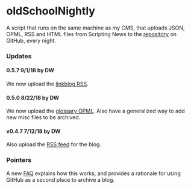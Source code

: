 # oldSchoolNightly

A script that runs on the same machine as my CMS, that uploads JSON, OPML, RSS and HTML files from Scripting News to the <a href="https://github.com/scripting/Scripting-News/tree/master/blog">repository</a> on GitHub, every night.

### Updates

#### 0.5.7 9/1/18 by DW

We now upload the <a href="https://github.com/scripting/Scripting-News/blob/master/blog/misc/linkblog.xml">linkblog RSS</a>. 

#### 0.5.0 8/22/18 by DW

We now upload the <a href="https://github.com/scripting/Scripting-News/blob/master/blog/misc/glossary.opml">glossary OPML</a>. Also have a generalized way to add new misc files to be archived. 

#### v0.4.7 7/12/18 by DW

Also upload the <a href="https://github.com/scripting/Scripting-News/blob/master/blog/rss.xml">RSS feed</a> for the blog.  

### Pointers

A new <a href="http://this.how/scriptingNews/nightlyArchive.opml">FAQ</a> explains how this works, and provides a rationale for using GitHub as a second place to archive a blog. 

